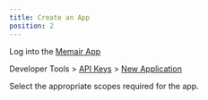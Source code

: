 ```yaml
---
title: Create an App
position: 2
---
```


Log into the [Memair App](https://herokuapps.memair.com)

Developer Tools > [API Keys](https://herokuapps.memair.com/oauth/applications) > [New Application](https://herokuapps.memair.com/oauth/applications/new)

Select the appropriate scopes required for the app.
